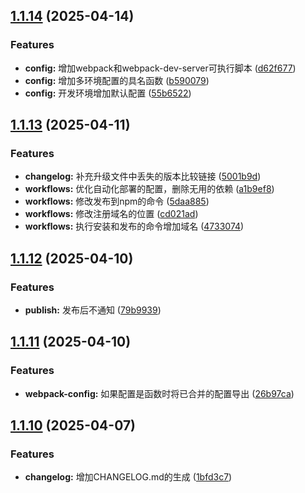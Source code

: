 ## [1.1.14](https://github.com/pieced-team/webpack-config/compare/v1.1.13...v1.1.14) (2025-04-14)


### Features

* **config:** 增加webpack和webpack-dev-server可执行脚本 ([d62f677](https://github.com/pieced-team/webpack-config/commit/d62f677846e526963d4b013953e13fefafb05baf))
* **config:** 增加多环境配置的具名函数 ([b590079](https://github.com/pieced-team/webpack-config/commit/b590079eaf08fac4c110ef75b5964f6c664a613c))
* **config:** 开发环境增加默认配置 ([55b6522](https://github.com/pieced-team/webpack-config/commit/55b652297896769693fd19b29ccbfbed58c6a7d0))



## [1.1.13](https://github.com/pieced-team/webpack-config/compare/v1.1.12...v1.1.13) (2025-04-11)


### Features

* **changelog:** 补充升级文件中丢失的版本比较链接 ([5001b9d](https://github.com/pieced-team/webpack-config/commit/5001b9da2416d02996aafe6033babac207137f55))
* **workflows:** 优化自动化部署的配置，删除无用的依赖 ([a1b9ef8](https://github.com/pieced-team/webpack-config/commit/a1b9ef808da272ac25d5c4b2b2d53e2885bba5c5))
* **workflows:** 修改发布到npm的命令 ([5daa885](https://github.com/pieced-team/webpack-config/commit/5daa885d1dc89a7eb972571c6c63e4e6a8878b61))
* **workflows:** 修改注册域名的位置 ([cd021ad](https://github.com/pieced-team/webpack-config/commit/cd021ad7fda4121f2b5609a04304da9282705548))
* **workflows:** 执行安装和发布的命令增加域名 ([4733074](https://github.com/pieced-team/webpack-config/commit/4733074e55af0107c7a0c4dc1e95187313709808))



## [1.1.12](https://github.com/pieced-team/webpack-config/compare/v1.1.11...v1.1.12) (2025-04-10)


### Features

* **publish:** 发布后不通知 ([79b9939](https://github.com/pieced-team/webpack-config/commit/79b99398bcd604dd55ac7f847960b4134211c0ba))



## [1.1.11](https://github.com/pieced-team/webpack-config/compare/v1.1.10...v1.1.11) (2025-04-10)


### Features

* **webpack-config:** 如果配置是函数时将已合并的配置导出 ([26b97ca](https://github.com/pieced-team/webpack-config/commit/26b97ca919e9f4d4879f0592dc2dc7445d06fbbb))



## [1.1.10](https://github.com/pieced-team/webpack-config/compare/1bfd3c7bf27d88ab3b3ee327f94da8bcd268ab68...v1.1.10) (2025-04-07)


### Features

* **changelog:** 增加CHANGELOG.md的生成 ([1bfd3c7](https://github.com/pieced-team/webpack-config/commit/1bfd3c7bf27d88ab3b3ee327f94da8bcd268ab68))



